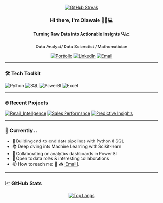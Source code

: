 <div align="center">
  
[![GitHub Streak](https://github-readme-streak-stats.herokuapp.com?user=walethewave&theme=highcontrast&hide_border=true&card_width=300&hide_total_contributions=true)](https://git.io/streak-stats)

### Hi there, I'm Olawale 👨🏽💻
#### Turning Raw Data into Actionable Insights 🔍📈
Data Analyst/ Data Scienctist /
Mathematician

[![Portfolio](https://img.shields.io/badge/🌐_Portfolio-000000?style=for-the-badge)](https://olawale-ten.vercel.app/)
[![LinkedIn](https://img.shields.io/badge/LinkedIn-0A66C2?style=for-the-badge&logo=linkedin)](https://www.linkedin.com/in/yourprofile)
[![Email](https://img.shields.io/badge/📧_Email-D14836?style=for-the-badge&logo=gmail)](mailto:lekanolawale477@gmail.com)

</div>

---

### 🛠️ Tech Toolkit
![Python](https://img.shields.io/badge/Python-3776AB?style=flat&logo=python&logoColor=white)
![SQL](https://img.shields.io/badge/SQL-4479A1?style=flat&logo=postgresql&logoColor=white)
![PowerBI](https://img.shields.io/badge/Power_BI-F2C811?style=flat&logo=powerbi&logoColor=black)
![Excel](https://img.shields.io/badge/Excel-217346?style=flat&logo=microsoftexcel&logoColor=white)


---

### 🔥 Recent Projects
[![Retail_Intelligence ](https://img.shields.io/badge/🛒_Retail_Intelligence-8A2BE2)](https://github.com/walethewave/Retail-Intelligence)
[![Sales Performance](https://img.shields.io/badge/📊_Sales_Performance_Analysis-00BFFF)](https://github.com/walethewave/SQL-Driven-Sales-Performance-Analysis)
[![Predictive Insights](https://img.shields.io/badge/🔮_Predictive_Insights_ETL-228B22)](https://github.com/walethewave/Data-Predictive-Insights-ETL)

---

### 📌 Currently...
- 🚀 Building end-to-end data pipelines with Python & SQL
- 📚 Deep diving into Machine Learning with Scikit-learn
- 🎯 Collaborating on analytics dashboards in Power BI
- 🤝 Open to data roles & interesting collaborations
- 📫 How to reach me: 💬   📥 <a href="mailto:lekanolawale477@gmail.com" target="_blank">[Email]</a>.


---

### 📈 GitHub Stats
<div align="center">
  
[![Top Langs](https://github-readme-stats.vercel.app/api/top-langs/?username=walethewave&layout=compact&theme=highcontrast)](https://github.com/walethewave)

</div>
